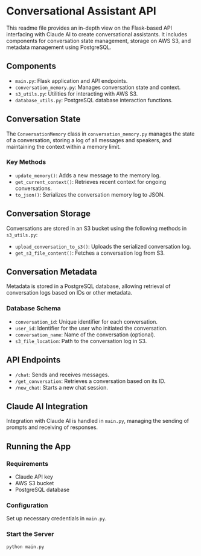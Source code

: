 # Conversational Assistant API

This readme file provides an in-depth view on the Flask-based API interfacing with Claude AI to create conversational assistants. It includes components for conversation state management, storage on AWS S3, and metadata management using PostgreSQL.

## Components

- `main.py`: Flask application and API endpoints.
- `conversation_memory.py`: Manages conversation state and context.
- `s3_utils.py`: Utilities for interacting with AWS S3.
- `database_utils.py`: PostgreSQL database interaction functions.

## Conversation State

The `ConversationMemory` class in `conversation_memory.py` manages the state of a conversation, storing a log of all messages and speakers, and maintaining the context within a memory limit.

### Key Methods

- `update_memory()`: Adds a new message to the memory log.
- `get_current_context()`: Retrieves recent context for ongoing conversations.
- `to_json()`: Serializes the conversation memory log to JSON.

## Conversation Storage

Conversations are stored in an S3 bucket using the following methods in `s3_utils.py`:

- `upload_conversation_to_s3()`: Uploads the serialized conversation log.
- `get_s3_file_content()`: Fetches a conversation log from S3.

## Conversation Metadata

Metadata is stored in a PostgreSQL database, allowing retrieval of conversation logs based on IDs or other metadata.

### Database Schema

- `conversation_id`: Unique identifier for each conversation.
- `user_id`: Identifier for the user who initiated the conversation.
- `conversation_name`: Name of the conversation (optional).
- `s3_file_location`: Path to the conversation log in S3.

## API Endpoints

- `/chat`: Sends and receives messages.
- `/get_conversation`: Retrieves a conversation based on its ID.
- `/new_chat`: Starts a new chat session.

## Claude AI Integration

Integration with Claude AI is handled in `main.py`, managing the sending of prompts and receiving of responses.

## Running the App

### Requirements

- Claude API key
- AWS S3 bucket
- PostgreSQL database

### Configuration

Set up necessary credentials in `main.py`.

### Start the Server

```bash
python main.py
